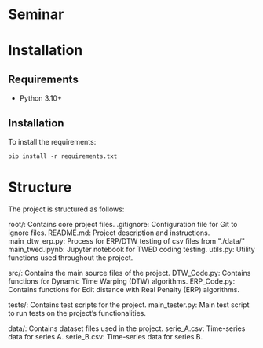# Seminar


# Installation

## Requirements

- Python 3.10+

## Installation

To install the requirements:
```
pip install -r requirements.txt
```


# Structure
The project is structured as follows:

root/: Contains core project files.
    .gitignore: Configuration file for Git to ignore files.
    README.md: Project description and instructions.
    main_dtw_erp.py: Process for ERP/DTW testing of csv files from "./data/"
    main_twed.ipynb: Jupyter notebook for TWED coding testing.
    utils.py: Utility functions used throughout the project.


src/: Contains the main source files of the project.
    DTW_Code.py: Contains functions for Dynamic Time Warping (DTW) algorithms.
    ERP_Code.py: Contains functions for Edit distance with Real Penalty (ERP) algorithms.

tests/: Contains test scripts for the project.
    main_tester.py: Main test script to run tests on the project’s functionalities.

data/: Contains dataset files used in the project.
    serie_A.csv: Time-series data for series A.
    serie_B.csv: Time-series data for series B.